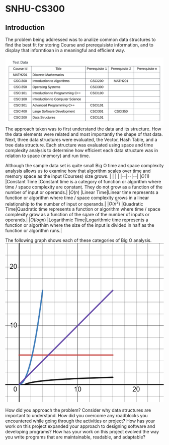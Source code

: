 # SNHU-CS300

## Introduction

The problem being addressed was to analize common data structures to find the best fit for storing Course and prerequisiste information, and to display that informtioan in a meaningful and efficient way.

![](https://github.com/tsides/SNHU-CS300/blob/main/Dataset%20Structure.png?raw=true)
The approach taken was to first understand the data and its structure. How the data elements were related and most importantly the shape of that data.
Next, three data structures were evaluated, the Vector, Hash Table, and a tree data structure. Each structure was evaluated using space and time complexity 
analysis to determine how efficient each data structure was in relation to space (memory) and run time.

Although the sample data set is quite small Big O time and space complexity analysis allows us to examine how that algorithm scales over time and memory space as the input (Courses) size grows.
|  |  |  |
|--|--|--|
|$O(1)$  |Constant Time |Constant time is a category of function or algorithm where time / space complexity are constant. They do not grow as a function of the number of input or operands.|
|$O(n)$  |Linear Time|Linear time represents a function or algorithm where time / space complexity grows in a linear relationship to the number of input or operands.|
|$O(n^2)$  |Quadratic Time|Quadratic time represents a function or algorithm where time / space complexity grow as a function of the sqare of the number of inputs or operands.|
|$O(log n)$  |Logarithmic Time|Logarithmic time represents a function or algorthim where the size of the input is divided in half as the function or algorithm runs.|


The following graph shows each of these categories of Big O analysis.
![](https://github.com/tsides/SNHU-CS300/blob/main/desmos-graph.png?raw=true)

How did you approach the problem? Consider why data structures are important to understand.
How did you overcome any roadblocks you encountered while going through the activities or project?
How has your work on this project expanded your approach to designing software and developing programs?
How has your work on this project evolved the way you write programs that are maintainable, readable, and adaptable?
